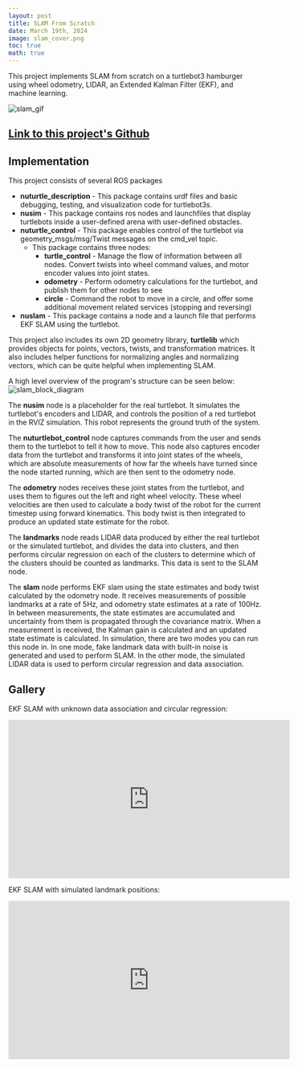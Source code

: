 ```yaml
---
layout: post
title: SLAM From Scratch
date: March 19th, 2024
image: slam_cover.png
toc: true
math: true
---
```


This project implements SLAM from scratch on a turtlebot3 hamburger using wheel
odometry, LIDAR, an Extended Kalman Filter (EKF), and machine learning.

![slam_gif](/public/SLAM-from-scratch/slam_unknown_good.gif)

## [Link to this project's Github](https://github.com/gjcliff/EKFSLAM-from-scratch)

## Implementation
This project consists of several ROS packages
- **nuturtle_description** - This package contains urdf files and basic debugging, testing, and visualization code for turtlebot3s.
- **nusim** - This package contains ros nodes and launchfiles that display turtlebots inside a user-defined arena with user-defined obstacles.
- **nuturtle_control** - This package enables control of the turtlebot via geometry_msgs/msg/Twist messages on the cmd_vel topic.
    - This package contains three nodes:
        * **turtle_control** - Manage the flow of information between all nodes. Convert twists into wheel command values, and motor encoder values into joint states.
        * **odometry** - Perform odometry calculations for the turtlebot, and publish them for other nodes to see
        * **circle** - Command the robot to move in a circle, and offer some additional movement related services (stopping and reversing)
- **nuslam** - This package contains a node and a launch file that performs EKF SLAM using the turtlebot.

This project also includes its own 2D geometry library, **turtlelib** which
provides objects for points, vectors, twists, and transformation matrices. It
also includes helper functions for normalizing angles and normalizing vectors,
which can be quite helpful when implementing SLAM.

A high level overview of the program's structure can be seen below:
![slam_block_diagram](/public/SLAM-from-scratch/slam_block_diagram.png)

<!-- ## [Link to this project's Github](https://github.com/gjcliff/SlamFromScratch) -->

<!-- ## How to Run -->
<!-- **To run SLAM with fake sensor data**: -->
<!-- ```bash -->
<!-- $ ros2 launch nuslam slam.launch.py -->
<!-- ``` -->
<!---->
<!-- **To run SLAM with unknown data association (simulated LIDAR data)**:   -->
<!-- ```bash -->
<!-- $ ros2 launch nuslam unknown_data_assoc.launch.xml -->
<!-- ``` -->
<!---->
<!-- **To run SLAM on the turtlebot**:   -->
<!-- You can follow these instructions to get your code onto the turtlebot:   -->
<!-- https://nu-msr.github.io/ros_notes/ros2/turtlebot3.html -->
<!---->
<!-- on the turtlebot, type in the following command:   -->
<!-- ```bash -->
<!-- $ ros2 launch nuslam turtlebot_bringup.launch.py -->
<!-- ``` -->
<!---->
<!-- on your computer:   -->
<!-- ```bash -->
<!-- $ ros2 launch nuslam pc_bringup.launch.py -->
<!-- ``` -->
<!---->

The **nusim** node is a placeholder for the real turtlebot. It simulates the
turtlebot's encoders and LIDAR, and controls the position of a red turtlebot
in the RVIZ simulation. This robot represents the ground truth of the system.

The **nuturtlebot_control** node captures commands from the user and sends
them to the turtlebot to tell it how to move. This node also captures encoder
data from the turtlebot and transforms it into joint states of the wheels, which
are absolute measurements of how far the wheels have turned since the node started
running, which are then sent to the odometry node.

The **odometry** nodes receives these joint states from the turtlebot, and uses them to 
figures out the left and right wheel velocity. These wheel velocities are then
used to calculate a body twist of the robot for the current timestep using
forward kinematics. This body twist is then integrated to produce an updated
state estimate for the robot.

The **landmarks** node reads LIDAR data produced by either the real turtlebot
or the simulated turtlebot, and divides the data into clusters, and then performs
circular regression on each of the clusters to determine which of the clusters
should be counted as landmarks. This data is sent to the SLAM node.

The **slam** node performs EKF slam using the state estimates and body twist
calculated by the odometry node. It receives measurements of possible landmarks
at a rate of 5Hz, and odometry state estimates at a rate of 100Hz. In between
measurements, the state estimates are accumulated and uncertainty from them is
propagated through the covariance matrix. When a measurement is received, the
Kalman gain is calculated and an updated state estimate is calculated. In
simulation, there are two modes you can run this node in. In one mode, fake
landmark data with built-in noise is generated and used to perform SLAM. In the
other mode, the simulated LIDAR data is used to perform circular regression
and data association.

## Gallery

EKF SLAM with unknown data association and circular regression:  
<iframe width="560" height="315" src="https://www.youtube.com/embed/B4iBtdST0zI?si=YTuaZNBG4CpbqJ0D" title="YouTube video player" frameborder="0" allow="accelerometer; autoplay; clipboard-write; encrypted-media; gyroscope; picture-in-picture; web-share" allowfullscreen></iframe>

EKF SLAM with simulated landmark positions:  
<iframe width="560" height="315" src="https://www.youtube.com/embed/SA2kviWRW3M?si=uzDI45YVCwwfVhLB" title="YouTube video player" frameborder="0" allow="accelerometer; autoplay; clipboard-write; encrypted-media; gyroscope; picture-in-picture; web-share" allowfullscreen></iframe>


